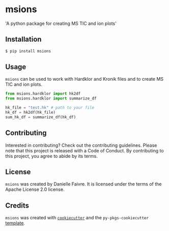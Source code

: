 # msions

'A python package for creating MS TIC and ion plots'

## Installation

```bash
$ pip install msions
```

## Usage
`msions` can be used to work with Hardklor and Kronik files and to create MS TIC and ion plots.

```python
from msions.hardklor import hk2df
from msions.hardklor import summarize_df

hk_file = "test.hk" # path to your file
hk_df = hk2df(hk_file)
sum_hk_df = summarize_df(hk_df)
```

## Contributing

Interested in contributing? Check out the contributing guidelines. Please note that this project is released with a Code of Conduct. By contributing to this project, you agree to abide by its terms.

## License

`msions` was created by Danielle Faivre. It is licensed under the terms of the Apache License 2.0 license.

## Credits

`msions` was created with [`cookiecutter`](https://cookiecutter.readthedocs.io/en/latest/) and the `py-pkgs-cookiecutter` [template](https://github.com/py-pkgs/py-pkgs-cookiecutter).
